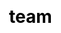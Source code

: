 ---
title: "team"

css: "scss/team.scss"

section1:
  title: '团队介绍'
  content: 'We ❤️ Open Source.'
  topImage: "/images/team/team-top.jpg"

section2:
  title: 'KubeSphere Member'
  
section3:
  title: 'KubeSphere Contributor'
  description: "你可以从 Github 的贡献记录中查看所有 KubeSphere 的贡献者列表"
  icon: "/images/team/github.svg"
  contributors:
    - name: "kubesphere"
      link: "https://github.com/kubesphere/kubesphere/graphs/contributors"
    - name: "kubekey"
      link: "https://github.com/kubesphere/kubekey/graphs/contributors"
    - name: "console"
      link: "https://github.com/kubesphere/console/graphs/contributors"
    - name: "ks-installer"
      link: "https://github.com/kubesphere/ks-installer/graphs/contributors"
    - name: "kubeeye"
      link: "https://github.com/kubesphere/kubeeye/graphs/contributors"
    - name: "community"
      link: "https://github.com/kubesphere/community/graphs/contributors"

section4:
  title: "KubeSphere Ambassador"
  description: "时间 : 2023 年 xx 月 xx 日-2024 年 xx 月 xx 日"
  ambassadors:
    - name: "Calvin Yu"
      nickname: "calvinyv"
      avater: "https://avatars.githubusercontent.com/u/28883416?v=4"
      link: "https://github.com/calvinyv/"
    - name: "fawei zhao"
      nickname: "faweizhao26"
      avater: "https://avatars.githubusercontent.com/u/78190874?v=4"
      link: "https://github.com/faweizhao26/"
    - name: "Halil Bugol"
      nickname: "halil-bugol"
      avater: "https://avatars.githubusercontent.com/u/60687576?v=4"
      link: "https://github.com/halil-bugol/"
---